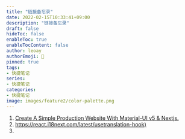 ```yaml
---
title: "链接备忘录"
date: 2022-02-15T10:33:41+09:00
description: "链接备忘录"
draft: false
hideToc: false
enableToc: true
enableTocContent: false
author: leoay
authorEmoji: 🎅
pinned: true
tags:
- 快捷笔记
series:
- 快捷笔记
categories:
- 快捷笔记
image: images/feature2/color-palette.png
---
```


1. [Create A Simple Production Website With Material-UI v5 & Nextjs.](https://www.ansonlowzf.com/create-a-website-with-material-ui-v5-nextjs/)
2. [https://react.i18next.com/latest/usetranslation-hook)](https://react.i18next.com/latest/usetranslation-hook)
3. 

